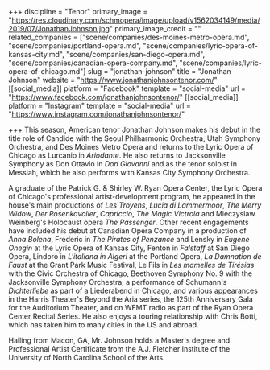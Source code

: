 +++
discipline = "Tenor"
primary_image = "https://res.cloudinary.com/schmopera/image/upload/v1562034149/media/2019/07/JonathanJohnson.jpg"
primary_image_credit = ""
related_companies = ["scene/companies/des-moines-metro-opera.md", "scene/companies/portland-opera.md", "scene/companies/lyric-opera-of-kansas-city.md", "scene/companies/san-diego-opera.md", "scene/companies/canadian-opera-company.md", "scene/companies/lyric-opera-of-chicago.md"]
slug = "jonathan-johnson"
title = "Jonathan Johnson"
website = "https://www.jonathanjohnsontenor.com/"
[[social_media]]
platform = "Facebook"
template = "social-media"
url = "https://www.facebook.com/jonathanjohnsontenor/"
[[social_media]]
platform = "Instagram"
template = "social-media"
url = "https://www.instagram.com/jonathanjohnsontenor/"

+++
This season, American tenor Jonathan Johnson makes his debut in the title role of Candide with the Seoul Philharmonic Orchestra, Utah Symphony Orchestra, and Des Moines Metro Opera and returns to the Lyric Opera of Chicago as Lurcanio in _Ariodante_. He also returns to Jacksonville Symphony as Don Ottavio in _Don Giovanni_ and as the tenor soloist in Messiah, which he also performs with Kansas City Symphony Orchestra.

A graduate of the Patrick G. & Shirley W. Ryan Opera Center, the Lyric Opera of Chicago's professional artist-development program, he appeared in the house's main productions of _Les Troyens_, _Lucia di Lammermoor_, _The Merry Widow_, _Der Rosenkavalier_, _Capriccio_, _The Magic Victrola_ and Mieczyslaw Weinberg's Holocaust opera _The Passenger_. Other recent engagements have included his debut at Canadian Opera Company in a production of _Anna Bolena_, Frederic in _The Pirates of Penzance_ and Lensky in _Eugene Onegin_ at the Lyric Opera of Kansas City, Fenton in _Falstaff_  at San Diego Opera, Lindoro in _L'italiana in Algeri_ at the Portland Opera, _La Damnation de Faust_ at the Grant Park Music Festival, Le Fils in _Les mamelles de Tirésias_ with the Civic Orchestra of Chicago, Beethoven Symphony No. 9 with the Jacksonville Symphony Orchestra, a performance of Schumann's _Dichterliebe_ as part of a Liederabend in Chicago, and various appearances in the Harris Theater's Beyond the Aria series, the 125th Anniversary Gala for the Auditorium Theater, and on WFMT radio as part of the Ryan Opera Center Recital Series.  He also enjoys a touring relationship with Chris Botti, which has taken him to many cities in the US and abroad.

Hailing from Macon, GA, Mr. Johnson holds a Master's degree and Professional Artist Certificate from the A.J. Fletcher Institute of the University of North Carolina School of the Arts.